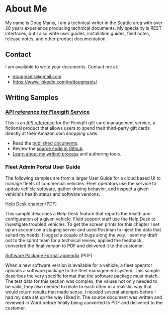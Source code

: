 # About Me

My name is Doug Manis, I am a technical writer in the Seattle area with over 20 years experience producing technical documents. My speciality is REST interfaces, but I also write user guides, installation guides, field notes, release notes, and other product documentation.

## Contact

I am available to write your documents. Contact me at:

+ <dougmanis@gmail.com>
+ <https://www.linkedin.com/in/dougmanis/>

## Writing Samples

### [API reference for Flexigift Service](https://dougmanis.github.io/flexigift-service/)

This is an [API reference](https://dougmanis.github.io/flexigift-service/) for the Flexigift gift card management service, a fictional product that allows users to spend their third-party gift cards directly at their Amazon.com shopping carts.

+ Read the [published documents](https://dougmanis.github.io/flexigift-service/).
+ Review the [source code in Github](https://github.com/dougmanis/flexigift-service).
+ [Learn about my writing process](flexigift.md) and authoring tools.

### Fleet Admin Portal User Guide

The following samples are from a larger User Guide for a cloud based UI to manage fleets of commercial vehicles. Fleet operators use the service to update vehicle software, gather driving behavior, and inspect a given vehicle's health status and software versions.

[Help Desk chapter](docs/Fleet%20Admin%20Portal%20User%20Guide%20-%20Help%20Desk.pdf) (PDF)

This sample describes a Help Desk feature that reports the health and configuration of a given vehicle. Field support staff use the Help Desk to investigate troubled vehicles. To get the screen prints for this chapter I set up an account on a staging server and used Postman to inject the data that suited my needs. I logged a couple of bugs along the way. I sent my draft out to the sprint team for a technical review, applied the feedback, converted the final version to PDF and delivered it to the customer.

[Software Package Format appendix](docs/Fleet%20Admin%20Portal%20User%20Guide%20-%20sw%20package%20format.pdf) (PDF)

When a new software version is available for a vehicle, a fleet operator uploads a software package to the fleet management system. This sample describes the very specific format that the software package must match. The test data for this section was complex; the values not only needed to be valid, they also needed to relate to each other in a realistic way that would return results that made sense. I needed several attempts before I had my data set up the way I liked it. The source document was written and reviewed in Word before finally being converted to PDF and delivered to the customer.
